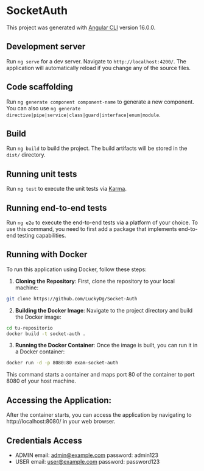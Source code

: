 # SocketAuth

This project was generated with [Angular CLI](https://github.com/angular/angular-cli) version 16.0.0.

## Development server

Run `ng serve` for a dev server. Navigate to `http://localhost:4200/`. The application will automatically reload if you change any of the source files.

## Code scaffolding

Run `ng generate component component-name` to generate a new component. You can also use `ng generate directive|pipe|service|class|guard|interface|enum|module`.

## Build

Run `ng build` to build the project. The build artifacts will be stored in the `dist/` directory.

## Running unit tests

Run `ng test` to execute the unit tests via [Karma](https://karma-runner.github.io).

## Running end-to-end tests

Run `ng e2e` to execute the end-to-end tests via a platform of your choice. To use this command, you need to first add a package that implements end-to-end testing capabilities.

## Running with Docker

To run this application using Docker, follow these steps:

1. **Cloning the Repository**:
First, clone the repository to your local machine:
```bash
git clone https://github.com/LuckyDg/Socket-Auth
```
2. **Building the Docker Image**:
Navigate to the project directory and build the Docker image:
```bash
cd tu-repositorio
docker build -t socket-auth .
```
3. **Running the Docker Container**:
Once the image is built, you can run it in a Docker container:

```bash
docker run -d -p 8080:80 exam-socket-auth
```
This command starts a container and maps port 80 of the container to port 8080 of your host machine.

## Accessing the Application:
After the container starts, you can access the application by navigating to http://localhost:8080/ in your web browser.

## Credentials Access
- ADMIN
email: admin@example.com
password: admin123
- USER
email: user@example.com
password: password123


